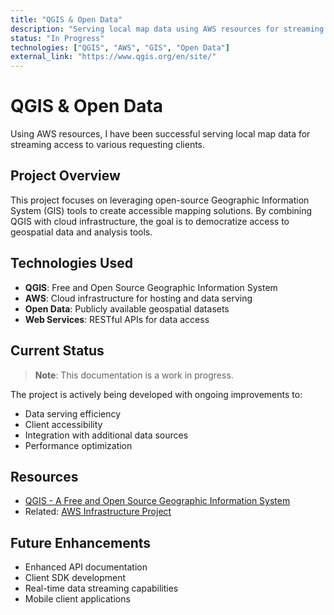 ```yaml
---
title: "QGIS & Open Data"
description: "Serving local map data using AWS resources for streaming access to various clients"
status: "In Progress"
technologies: ["QGIS", "AWS", "GIS", "Open Data"]
external_link: "https://www.qgis.org/en/site/"
---
```


# QGIS & Open Data

Using AWS resources, I have been successful serving local map data for streaming access to various requesting clients.

## Project Overview

This project focuses on leveraging open-source Geographic Information System (GIS) tools to create accessible mapping solutions. By combining QGIS with cloud infrastructure, the goal is to democratize access to geospatial data and analysis tools.

## Technologies Used

- **QGIS**: Free and Open Source Geographic Information System
- **AWS**: Cloud infrastructure for hosting and data serving
- **Open Data**: Publicly available geospatial datasets
- **Web Services**: RESTful APIs for data access

## Current Status

> **Note**: This documentation is a work in progress.

The project is actively being developed with ongoing improvements to:
- Data serving efficiency
- Client accessibility
- Integration with additional data sources
- Performance optimization

## Resources

- [QGIS - A Free and Open Source Geographic Information System](https://www.qgis.org/en/site/)
- Related: [AWS Infrastructure Project](/projects/aws/)

## Future Enhancements

- Enhanced API documentation
- Client SDK development
- Real-time data streaming capabilities
- Mobile client applications
